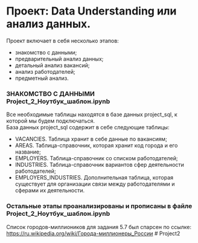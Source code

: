 # Проект: Data Understanding или анализ данных.

Проект включает в себя несколько этапов:
 - знакомство с данными;
 - предварительный анализ данных;
 - детальный анализ вакансий;
 - анализ работодателей;
 - предметный анализ.
 
 ### ЗНАКОМСТВО С ДАННЫМИ Project_2_Ноутбук_шаблон.ipynb
 
 Все необходимые таблицы находятся в базе данных project_sql, к которой мы будем подключаться.  
 База данных project_sql содержит в себе следующие таблицы:  
  - VACANCIES. Таблица хранит в себе данные по вакансиям;
  - AREAS. Таблица-справочник, которая хранит код города и его название;
  - EMPLOYERS. Таблица-справочник со списком работодателей;
  - INDUSTRIES. Таблица-справочник вариантов сфер деятельности работодателей;
  - EMPLOYERS_INDUSTRIES. Дополнительная таблица, которая существует для организации связи между работодателями и сферами их деятельности.
  
  ### Остальные этапы проанализированы и прописаны в файле Project_2_Ноутбук_шаблон.ipynb
  
  Список городов-миллиоников для задания 5.7 был спарсен по ссылке: https://ru.wikipedia.org/wiki/Города-миллионеры_России
#   P r o j e c t 2  
 